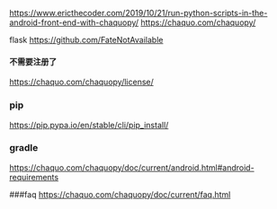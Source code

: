https://www.ericthecoder.com/2019/10/21/run-python-scripts-in-the-android-front-end-with-chaquopy/
https://chaquo.com/chaquopy/

flask
https://github.com/FateNotAvailable

#### 不需要注册了
https://chaquo.com/chaquopy/license/

### pip
https://pip.pypa.io/en/stable/cli/pip_install/

### gradle
https://chaquo.com/chaquopy/doc/current/android.html#android-requirements

###faq
https://chaquo.com/chaquopy/doc/current/faq.html

